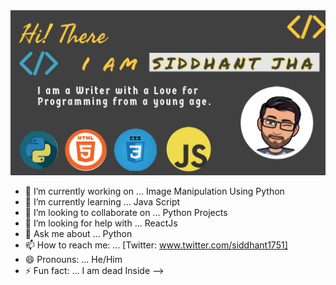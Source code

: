 <img src="https://github.com/Siddhant-Jha/Siddhant-Jha/blob/master/My%20Post.jpg"/>

- 🔭 I’m currently working on ... Image Manipulation Using Python
- 🌱 I’m currently learning ... Java Script
- 👯 I’m looking to collaborate on ... Python Projects
- 🤔 I’m looking for help with ... ReactJs
- 💬 Ask me about ... Python
- 📫 How to reach me: ... [Twitter: www.twitter.com/siddhant1751]
- 😄 Pronouns: ... He/Him
- ⚡ Fun fact: ... I am dead Inside
-->
